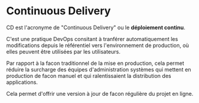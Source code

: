 # Continuous Delivery
CD est l'acronyme de "Continuous Delivery" ou le **déploiement continu**.

C'est une pratique DevOps consitant à tranférer automatiquement les modifications depuis le référentiel vers l'environnement de production, où elles peuvent être utilisées par les utilisateurs.

Par rapport à la facon traditionnel de la mise en production, cela permet réduire la surcharge des équipes d'administration systèmes qui mettent en production de facon manuel et qui ralentissaient la distribution des applications.

Cela permet d'offrir une version à jour de facon régulière du projet en ligne.
